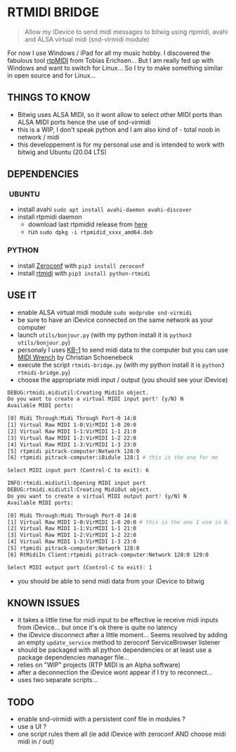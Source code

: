 # RTMIDI BRIDGE

> Allow my iDevice to send midi messages to bitwig using rtpmidi, avahi and ALSA virtual midi (snd-virmidi module)

For now I use Windows / iPad for all my music hobby. I discovered the fabulous tool [rtpMIDI](http://www.tobias-erichsen.de/software/rtpmidi.html) from Tobias Erichsen... But I am really fed up with Windows and want to switch for Linux... So I try to make something similar in open source and for Linux...

## THINGS TO KNOW

- Bitwig uses ALSA MIDI, so it wont allow to select other MIDI ports than ALSA MIDI ports hence the use of snd-virmidi
- this is a WIP, I don't speak python and I am also kind of - total noob in network / midi
- this developpement is for my personal use and is intended to work with bitwig and Ubuntu (20.04 LTS)

## DEPENDENCIES

###  UBUNTU

- install avahi `sudo apt install avahi-daemon avahi-discover`
- install rtpmidi daemon
  - download last rtpmidid release from [here](https://github.com/davidmoreno/rtpmidid/releases)
  - run `sudo dpkg -i rtpmidid_xxxx_amd64.deb`

### PYTHON

- install [Zeroconf](https://pypi.org/project/zeroconf/) with `pip3 install zeroconf`
- install [rtmidi](https://github.com/SpotlightKid/python-rtmidi) with `pip3 install python-rtmidi`

## USE IT

- enable ALSA virtual midi module `sudo modprobe snd-virmidi`
- be sure to have an iDevice connected on the same network as your computer
- launch `utils/bonjour.py` (with my python install it is `python3 utils/bonjour.py`)
- personaly I uses [KB-1](https://apps.apple.com/us/app/kb-1-keyboard-suite/id1437919435) to send midi data to the computer but you can use [MIDI Wrench](https://apps.apple.com/us/app/midi-wrench/id589243566) by Christian Schoenebeck
- execute the script `rtmidi-bridge.py` (with my python install it is `python3 rtmidi-bridge.py`)
- choose the appropriate midi input / output (you should see your iDevice)

```bash
DEBUG:rtmidi.midiutil:Creating MidiIn object.
Do you want to create a virtual MIDI input port? (y/N) N
Available MIDI ports:

[0] Midi Through:Midi Through Port-0 14:0
[1] Virtual Raw MIDI 1-0:VirMIDI 1-0 20:0
[2] Virtual Raw MIDI 1-1:VirMIDI 1-1 21:0
[3] Virtual Raw MIDI 1-2:VirMIDI 1-2 22:0
[4] Virtual Raw MIDI 1-3:VirMIDI 1-3 23:0
[5] rtpmidi pitrack-computer:Network 128:0
[6] rtpmidi pitrack-computer:iBidule 128:1 # this is the one for me

Select MIDI input port (Control-C to exit): 6

INFO:rtmidi.midiutil:Opening MIDI input port
DEBUG:rtmidi.midiutil:Creating MidiOut object.
Do you want to create a virtual MIDI output port? (y/N) N
Available MIDI ports:

[0] Midi Through:Midi Through Port-0 14:0
[1] Virtual Raw MIDI 1-0:VirMIDI 1-0 20:0 # this is the one I use in bitwig
[2] Virtual Raw MIDI 1-1:VirMIDI 1-1 21:0
[3] Virtual Raw MIDI 1-2:VirMIDI 1-2 22:0
[4] Virtual Raw MIDI 1-3:VirMIDI 1-3 23:0
[5] rtpmidi pitrack-computer:Network 128:0
[6] RtMidiIn Client:rtpmidi pitrack-computer:Network 128:0 129:0

Select MIDI output port (Control-C to exit): 1

```

- you should be able to send midi data from your iDevice to bitwig

## KNOWN ISSUES

- it takes a little time for midi input to be effective ie receive midi inputs from iDevice... but once it's ok there is quite no latency 
- the iDevice disconnect after a little moment... Seems resolved by adding an empty `update_service` method to zeroconf ServiceBrowser listener
- should be packaged with all python dependencies or at least use a package dependencies manager file...
- relies on "WIP" projects (RTP MIDI is an Alpha software)
- after a deconnection the iDevice wont appear if I try to reconnect...
- uses two separate scripts...

## TODO

- enable snd-virmidi with a persistent conf file in modules ?
- use a UI ?
- one script rules them all (ie add iDevice with zeroconf AND choose midi midi in / out)
